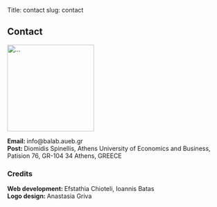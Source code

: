 Title: contact
slug: contact

<div class="panel panel-default">
  <div class="panel-heading">
    <h2>Contact</h2>
  </div>
  <div class="panel-body">
    <div class="row">
      <div class="col-md-2">
        <p>
          <img src="../theme/images/ba-logo2.png" height="200" width="200" class="img-responsive" alt="...">
        </p>
      </div>
      <div class="col-md-9">
        <p>
          <b>Email: </b> info@balab.aueb.gr<br>
          <!-- <b>Web: </b> <a href="http://balab.aueb.gr">istlab.dmst.aueb.gr</a><br> -->
          <b>Post: </b> Diomidis Spinellis, Athens University of Economics and Business, Patision 76, GR-104 34 Athens, GREECE
        </p>
      </div>
    </div>
  </div>
</div>
<div class="panel panel-default">
  <div class="panel-heading" id="px2">
    <h3> Credits </h3>
  </div>
  <div class="panel-body">
     <b>Web development: </b> Efstathia Chioteli, Ioannis  Batas <br>
     <b>Logo design: </b> Anastasia Griva<br>
  </div>
</div>
</br>
